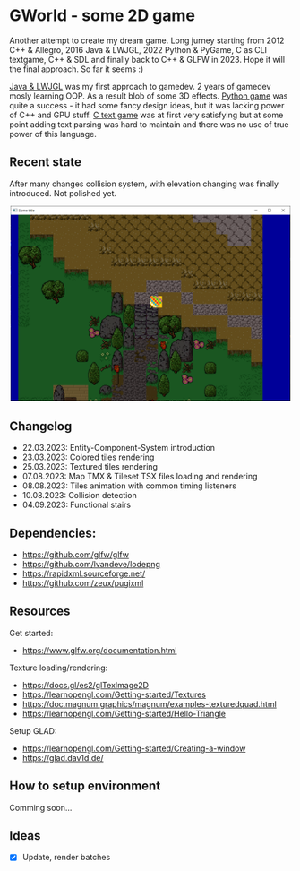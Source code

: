 # GWorld - some 2D game

Another attempt to create my dream game. Long jurney starting from 2012 C++ & Allegro, 2016 Java & LWJGL, 2022 Python & PyGame, C as CLI textgame, C++ & SDL and finally back to C++ & GLFW in 2023. Hope it will the final approach. So far it seems :)

[Java & LWJGL](https://github.com/Gieneq/GQuarter) was my first approach to gamedev. 2 years of gamedev mosly learning OOP. As a result blob of some 3D effects. [Python game](https://github.com/Gieneq/LochPythonRPG) was quite a success - it had some fancy design ideas, but it was lacking power of C++ and GPU stuff. [C text game](https://github.com/Gieneq/GLore) was at first very satisfying but at some point adding text parsing was hard to maintain and there was no use of true power of this language.

## Recent state

After many changes collision system, with elevation changing was finally introduced. Not polished yet.

<p align="center">
    <img src="img/current_state_capture.PNG" width="500" alt="Recent state">
</p>

## Changelog

- 22.03.2023: Entity-Component-System introduction
- 23.03.2023: Colored tiles rendering
- 25.03.2023: Textured tiles rendering
- 07.08.2023: Map TMX & Tileset TSX files loading and rendering
- 08.08.2023: Tiles animation with common timing listeners
- 10.08.2023: Collision detection
- 04.09.2023: Functional stairs

## Dependencies:
- https://github.com/glfw/glfw
- https://github.com/lvandeve/lodepng
- https://rapidxml.sourceforge.net/
- https://github.com/zeux/pugixml

## Resources
Get started:
- https://www.glfw.org/documentation.html

Texture loading/rendering:
- https://docs.gl/es2/glTexImage2D
- https://learnopengl.com/Getting-started/Textures
- https://doc.magnum.graphics/magnum/examples-texturedquad.html
- https://learnopengl.com/Getting-started/Hello-Triangle

Setup GLAD:
- https://learnopengl.com/Getting-started/Creating-a-window
- https://glad.dav1d.de/

## How to setup environment

Comming soon...

## Ideas
- [x] Update, render batches